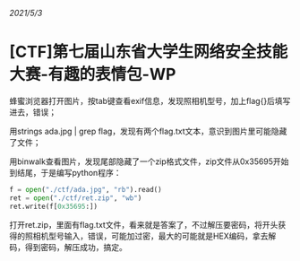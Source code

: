 *2021/5/3*

# [CTF]第七届山东省大学生网络安全技能大赛-有趣的表情包-WP

蜂蜜浏览器打开图片，按tab键查看exif信息，发现照相机型号，加上flag{}后填写进去，错误；

用strings ada.jpg | grep flag，发现有两个flag.txt文本，意识到图片里可能隐藏了文件；

用binwalk查看图片，发现尾部隐藏了一个zip格式文件，zip文件从0x35695开始到结尾，于是编写python程序：

```python
f = open("./ctf/ada.jpg", "rb").read()
ret = open("./ctf/ret.zip", "wb")
ret.write(f[0x35695:])
```

打开ret.zip，里面有flag.txt文件，看来就是答案了，不过解压要密码，将开头获得的照相机型号输入，错误，可能加过密，最大的可能就是HEX编码，拿去解码，得到密码，解压成功，搞定。